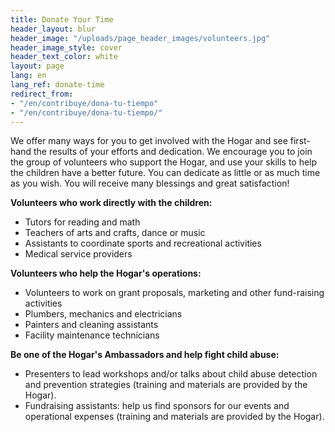 ```yaml
---
title: Donate Your Time
header_layout: blur
header_image: "/uploads/page_header_images/volunteers.jpg"
header_image_style: cover
header_text_color: white
layout: page
lang: en
lang_ref: donate-time
redirect_from:
- "/en/contribuye/dona-tu-tiempo"
- "/en/contribuye/dona-tu-tiempo/"
---
```


We offer many ways for you to get involved with the Hogar and see first-hand the results of your efforts and dedication. We encourage you to join the group of volunteers who support the Hogar, and use your skills to help the children have a better future. You can dedicate as little or as much time as you wish. You will receive many blessings and great satisfaction!

<b>Volunteers who work directly with the children:</b>

<ul>
  <li>Tutors for reading and math</li>
  <li>Teachers of arts and crafts, dance or music</li>
  <li>Assistants to coordinate sports and recreational activities</li>
  <li>Medical service providers</li>
</ul>

<b>Volunteers who help the Hogar's operations:</b>

<ul>
  <li>Volunteers to work on grant proposals, marketing and other fund-raising activities</li>
  <li>Plumbers, mechanics and electricians</li>
  <li>Painters and cleaning assistants</li>
  <li>Facility maintenance technicians</li>
</ul>

<b>Be one of the Hogar's Ambassadors and help fight child abuse:</b>

<ul>
  <li>Presenters to lead workshops and/or talks about child abuse detection and prevention strategies (training and materials are provided by the Hogar).</li>
  <li>Fundraising assistants: help us find sponsors for our events and operational expenses (training and materials are provided by the Hogar).</li>
</ul>
